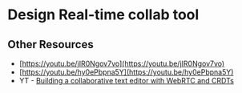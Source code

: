 # Design Real-time collab tool

## Other Resources

- [https://youtu.be/jIR0Ngov7vo](https://youtu.be/jIR0Ngov7vo)
- [https://youtu.be/hy0ePbpna5Y](https://youtu.be/hy0ePbpna5Y)
- YT - [Building a collaborative text editor with WebRTC and CRDTs](https://youtu.be/hy0ePbpna5Y)
